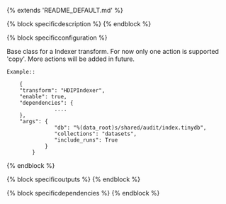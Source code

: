 {% extends 'README_DEFAULT.md' %} 

{% block specificdescription %}
{% endblock %}

{% block specificconfiguration %} 

Base class for a Indexer transform. For now only one action is
supported 'copy'. More actions will be added in future.

    Example::

	    {
		"transform": "HDIPIndexer",
		"enable": true,
		"dependencies": {
                   ....
		},
		"args": {
                   "db": "%(data_root)s/shared/audit/index.tinydb",
                   "collections": "datasets",
                   "include_runs": True 
                }
            }

{% endblock %} 

{% block specificoutputs %} 
{% endblock  %} 

{% block specificdependencies %} 
{% endblock  %} 
 
